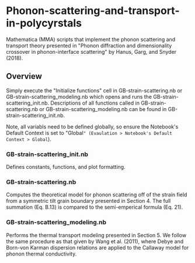 # Phonon-scattering-and-transport-in-polycyrstals
Mathematica (MMA) scripts that implement the phonon scattering and transport theory presented in "Phonon diffraction and dimensionality crossover in phonon-interface scattering" by Hanus, Garg, and Snyder (2018). 

## Overview
Simply execute the "Initialize functions" cell in GB-strain-scattering.nb or GB-strain-scattering_modeling.nb which opens and runs the GB-strain-scattering_init.nb. Descriptions of all functions called in GB-strain-scattering.nb or GB-strain-scattering_modeling.nb can be found in GB-strain-scattering_init.nb.

Note, all variabls need to be defined globally, so ensure the Notebook's Default Context is set to "Global`" (Evaulation > Notebook's Default Context > Global`).

### GB-strain-scattering_init.nb
Defines constants, functions, and plot formatting. 

### GB-strain-scattering.nb
Computes the theoretical model for phonon scattering off of the strain field from a symmetric tilt grain boundary presented in Section 4. The full summation (Eq. B.13) is compared to the semi-emperical formula (Eq. 21). 

### GB-strain-scattering_modeling.nb
Performs the thermal transport modeling presented in Section 5. We follow the same procedure as that given by Wang et al. (2011), where Debye and Born-von Karman dispersion relations are applied to the Callaway model for phonon thermal conductivity. 
